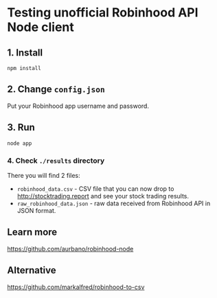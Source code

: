# Testing unofficial Robinhood API Node client

## 1. Install

```
npm install
```

## 2. Change `config.json`

Put your Robinhood app username and password.

## 3. Run

```
node app
```

### 4. Check `./results` directory

There you will find 2 files:
+ `robinhood_data.csv` - CSV file that you can now drop to http://stocktrading.report and see your stock trading results.
+ `raw_robinhood_data.json` - raw data received from Robinhood API in JSON format.

## Learn more

https://github.com/aurbano/robinhood-node

## Alternative

https://github.com/markalfred/robinhood-to-csv
